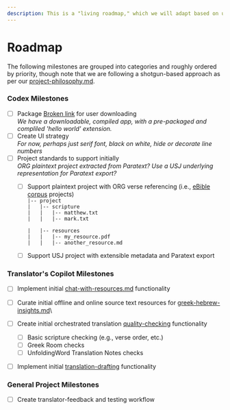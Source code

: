 ```yaml
---
description: This is a "living roadmap," which we will adapt based on user feedback!
---
```


# Roadmap

The following milestones are grouped into categories and roughly ordered by priority, though note that we are following a shotgun-based approach as per our [project-philosophy.md](project-philosophy.md "mention").

### Codex Milestones

* [ ] Package [Broken link](broken-reference "mention") for user downloading\
  _We have a downloadable, compiled app, with a pre-packaged and compliled 'hello world' extension._
* [ ] Create UI strategy \
  _For now, perhaps just serif font, black on white, hide or decorate line numbers_
* [ ] Project standards to support initially\
  _ORG plaintext project extracted from Paratext? Use a USJ underlying representation for Paratext export?_
  *   [ ] Support plaintext project with ORG verse referencing (i.e., [eBible corpus](https://github.com/BibleNLP/ebible/tree/main/corpus) projects)\
      `|-- project`\
      `|   |-- scripture`\
      `|   |   |-- matthew.txt`\
      `|   |   |-- mark.txt`

      `|   |-- resources`\
      `|   |   |-- my_resource.pdf`\
      `|   |   |-- another_resource.md`
  * [ ] Support USJ project with extensible metadata and Paratext export

### Translator's Copilot Milestones

* [ ] Implement initial [chat-with-resources.md](../translators-copilot/information-management/chat-with-resources.md "mention") functionality
* [ ] Curate initial offline and online source text resources for [greek-hebrew-insights.md](../translators-copilot/information-management/greek-hebrew-insights.md "mention")\

* [ ] Create initial orchestrated translation [quality-checking](../translators-copilot/translation-assistance/quality-checking/ "mention") functionality
  * [ ] Basic scripture checking (e.g., verse order, etc.)
  * [ ] Greek Room checks
  * [ ] UnfoldingWord Translation Notes checks
* [ ] Implement initial [translation-drafting](../translators-copilot/translation-assistance/translation-drafting/ "mention") functionality

### General Project Milestones

* [ ] Create translator-feedback and testing workflow
